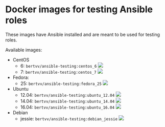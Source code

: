 # Docker images for testing Ansible roles

These images have Ansible installed and are meant to be used for testing roles.

Available images:

- CentOS
    - 6: `bertvv/ansible-testing:centos_6` [![](https://images.microbadger.com/badges/image/bertvv/ansible-testing:centos_6.svg)](https://microbadger.com/images/bertvv/ansible-testing "Get your own image badge on microbadger.com")
    - 7: `bertvv/ansible-testing:centos_7` [![](https://images.microbadger.com/badges/image/bertvv/ansible-testing:centos_7.svg)](https://microbadger.com/images/bertvv/ansible-testing "Get your own image badge on microbadger.com")
- Fedora:
    - 25: `bertvv/ansible-testing:fedora_25` [![](https://images.microbadger.com/badges/image/bertvv/ansible-testing:fedora_25.svg)](https://microbadger.com/images/bertvv/ansible-testing "Get your own image badge on microbadger.com")
- Ubuntu
    - 12.04: `bertvv/ansible-testing:ubuntu_12.04` [![](https://images.microbadger.com/badges/image/bertvv/ansible-testing:ubuntu_12.04.svg)](https://microbadger.com/images/bertvv/ansible-testing "Get your own image badge on microbadger.com")
    - 14.04: `bertvv/ansible-testing:ubuntu_14.04` [![](https://images.microbadger.com/badges/image/bertvv/ansible-testing:ubuntu_14.04.svg)](https://microbadger.com/images/bertvv/ansible-testing "Get your own image badge on microbadger.com")
    - 16.04: `bertvv/ansible-testing:ubuntu_16.04` [![](https://images.microbadger.com/badges/image/bertvv/ansible-testing:ubuntu_16.04.svg)](https://microbadger.com/images/bertvv/ansible-testing "Get your own image badge on microbadger.com")
- Debian
    - jessie: `bertvv/ansible-testing:debian_jessie` [![](https://images.microbadger.com/badges/image/bertvv/ansible-testing:debian_jessie.svg)](https://microbadger.com/images/bertvv/ansible-testing "Get your own image badge on microbadger.com")
